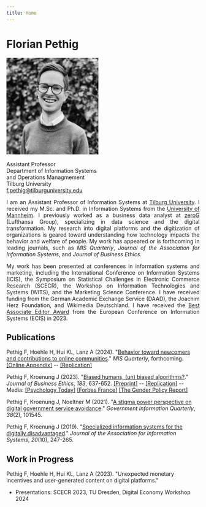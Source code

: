 ```yaml
---
title: Home
---
```


# Florian Pethig

<div class="flex-container">
<div class="flex-item-left">
<img src="avatar.jpeg" style="max-width:240px;" >

Assistant Professor <br>
Department of Information Systems <br> and Operations Managmement<br>
Tilburg University <br>
<a href="mailto:f.pethig@tilburguniversity.edu">f.pethig@tilburguniversity.edu</a></p>
</div>
<div class="flex-item-right" style="text-align: justify">
<span style="">
I am an Assistant Professor of Information Systems at <a href="https://www.tilburguniversity.edu">Tilburg University</a>. I received my M.Sc. and Ph.D. in Information Systems from the <a href="https://www.uni-mannheim.de/en/">University of Mannheim</a>. I previously worked as a business data analyst at <a href="https://www.zerog.aero">zeroG</a> (Lufthansa Group), specializing in data science and the digital transformation. My research into digital platforms and the digitization of organizations is geared toward understanding how technology impacts the behavior and welfare of people. My work has appeared or is forthcoming in leading journals, such as <i>MIS Quarterly</i>, <i>Journal of the Association for Information Systems</i>, and <i>Journal of Business Ethics</i>.

My work has been presented at conferences in information systems and marketing, including the International Conference on Information Systems (ICIS), the Symposium on Statistical Challenges in Electronic Commerce Research (SCECR), the Workshop on Information Technologies and Systems (WITS), and the Marketing Science Conference. I have received funding from the German Academic Exchange Service (DAAD), the Joachim Herz Foundation, and Wikimedia Deutschland. I have received the [Best Associate Editor Award](/awards/ae_ecis2023.png) from the European Conference on Information Systems (ECIS) in 2023.
</span>
</div>
</div>

## Publications

Pethig F, Hoehle H, Hui KL, Lanz A (2024). "[Behavior toward newcomers and contributions to online communities](https://misq.umn.edu/behavior-toward-newcomers-and-contributions-to-online-communities.html)." _MIS Quarterly_, forthcoming.
[[Online Appendix]](/preprints/nudge_appendix.pdf) -- [[Replication]](https://osf.io/sgmv2/)

Pethig F, Kroenung J (2023). "[Biased humans, (un) biased algorithms?](https://link.springer.com/content/pdf/10.1007/s10551-022-05071-8.pdf)." _Journal of Business Ethics_, *183*, 637-652.
[[Preprint]](/preprints/bias.pdf) -- [[Replication]](https://osf.io/axgp2/)
-- Media: [[Psychology Today]](https://www.psychologytoday.com/us/blog/the-behavioral-science-hub/202210/will-algorithms-remove-gender-bias-in-hiring) [[Forbes France]](https://www.forbes.fr/business/algorithme-leadership-vers-une-parite-homme-femme/) [[The Gender Policy Report]](https://genderpolicyreport.umn.edu/algorithmic-bias-in-job-hiring/)

Pethig F, Kroenung J, Noeltner M (2021). "[A stigma power perspective on digital government service avoidance](https://www.sciencedirect.com/science/article/pii/S0740624X20303245)." _Government Information Quarterly_, *38*(2), 101545.

Pethig F, Kroenung J (2019). "[Specialized information systems for the digitally disadvantaged](https://aisel.aisnet.org/jais/vol20/iss10/5/)." _Journal of the Association for Information Systems_, *20*(10), 247-265.

## Work in Progress

Pethig F, Hoehle H, Hui KL, Lanz A (2023). "Unexpected monetary incentives and user-generated content on digital platforms."

* Presentations: SCECR 2023, TU Dresden, Digital Economy Workshop 2024



